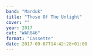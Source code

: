 ```yaml
---
band: "Marduk"
title: "Those Of The Unlight"
cover: ""
year: 2017
cat: "WAR046"
format: "Cassette"
date: 2017-09-07T14:42:28+01:00
---
```

